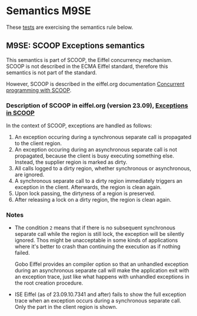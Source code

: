 # Semantics M9SE

These [tests](.) are exercising the semantics rule below.

## M9SE: SCOOP Exceptions semantics

This semantics is part of SCOOP, the Eiffel concurrency mechanism. SCOOP is not described in the ECMA Eiffel standard, therefore this semantics is not part of the standard.

However, SCOOP is described in the eiffel.org documentation [Concurrent programming with SCOOP](https://www.eiffel.org/doc/solutions/Concurrent_programming_with_SCOOP).

### Description of SCOOP in eiffel.org (version 23.09), [Exceptions in SCOOP](https://www.eiffel.org/doc/solutions/Exceptions_in_SCOOP)

 In the context of SCOOP, exceptions are handled as follows:

1. An exception occuring during a synchronous separate call is propagated to the client region.
2.  An exception occuring during an asynchronous separate call is not propagated, because the client is busy executing something else. Instead, the supplier region is marked as dirty.
3. All calls logged to a dirty region, whether synchronous or asynchronous, are ignored.
4. A synchronous separate call to a dirty region immediately triggers an exception in the client. Afterwards, the region is clean again.
5. Upon lock passing, the dirtyness of a region is preserved.
6. After releasing a lock on a dirty region, the region is clean again.

### Notes

* The condition `2` means that if there is no subsequent synchronous separate call while the region is still lock, the exception will be silently ignored. Thos might be unacceptable in some kinds of applications where it's better to crash than continuing the execution as if nothing failed.

  Gobo Eiffel provides an compiler option so that an unhandled exception during an asynchronous separate call will make the application exit with an exception trace, just like what happens with unhandled exceptions in the root creation procedure.

* ISE Eiffel (as of 23.09.10.7341 and after) fails to show the full exception trace when an exception occurs during a synchronous separate call. Only the part in the client region is shown.
